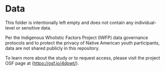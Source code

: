 # Data 

This folder is intentionally left empty and does not contain any individual-level or sensitive data.

Per the Indigenous Wholistic Factors Project (IWFP) data governance protocols and to protect the privacy of Native American youth participants, data are not shared publicly in this repository.

To learn more about the study or to request access, please visit the project OSF page at (https://osf.io/4dpwt/).

